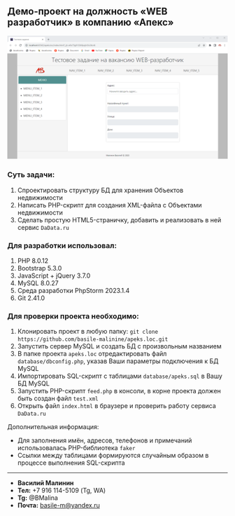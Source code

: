 ## Демо-проект на должность «WEB разработчик» в компанию «Апекс»

![](public/images/demo.png)

### Суть задачи:
1. Спроектировать структуру БД для хранения Объектов недвижимости
2. Написать PHP-скрипт для создания XML-файла с Объектами недвижимости
3. Сделать простую HTML5-страничку, добавить и реализовать в ней сервис ```DaData.ru```

### Для разработки использовал:
1. PHP 8.0.12
2. Bootstrap 5.3.0
3. JavaScript + jQuery 3.7.0
4. MySQL 8.0.27
5. Среда разработки PhpStorm 2023.1.4
6. Git 2.41.0

### Для проверки проекта необходимо:
1. Клонировать проект в любую папку: ```git clone https://github.com/basile-malinine/apeks.loc.git```
2. Запустить сервер MySQL и создать БД с произвольным названием
3. В папке проекта ```apeks.loc``` отредактировать файл ```database/dbconfig.php```, указав Ваши параметры подключения к БД MySQL
4. Импортировать SQL-скрипт с таблицами ```database/apeks.sql``` в Вашу БД MySQL
5. Запустить PHP-скрипт ```feed.php``` в консоли, в корне проекта должен быть создан файл ```test.xml```
6. Открыть файл ```index.html``` в браузере и проверить работу сервиса ```DaData.ru```

Дополнительная информация:
- Для заполнения имён, адресов, телефонов и примечаний использовалась PHP-библиотека ```faker```
- Ссылки между таблицами формируются случайным образом в процессе выполнения SQL-скрипта

---

- **Василий Малинин**
- **Тел:** +7 916 114-5109 (Tg, WA)
- **Tg:** @BMalina
- **Почта:** basile-m@yandex.ru
